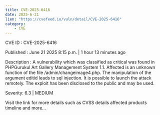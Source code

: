 ```yaml
---
title: CVE-2025-6416
date: 2025-6-21
lien: "https://cvefeed.io/vuln/detail/CVE-2025-6416"
category:
    - CVE
---
```


CVE ID : CVE-2025-6416

Published :  June 21
2025
8:15 p.m. | 1 hour
13 minutes ago

Description : A vulnerability
which was classified as critical
was found in PHPGurukul Art Gallery Management System 1.1. Affected is an unknown function of the file /admin/changeimage4.php. The manipulation of the argument editid leads to sql injection. It is possible to launch the attack remotely. The exploit has been disclosed to the public and may be used.

Severity: 6.3 | MEDIUM

Visit the link for more details
such as CVSS details
affected products
timeline
and more...
